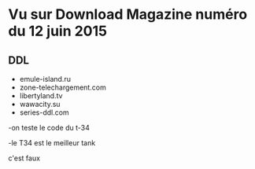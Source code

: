 # Vu sur Download Magazine numéro du 12 juin 2015

## DDL

- emule-island.ru
- zone-telechargement.com
- libertyland.tv
- wawacity.su
- series-ddl.com

-on teste le code du t-34

-le T34 est le meilleur tank 

c'est faux